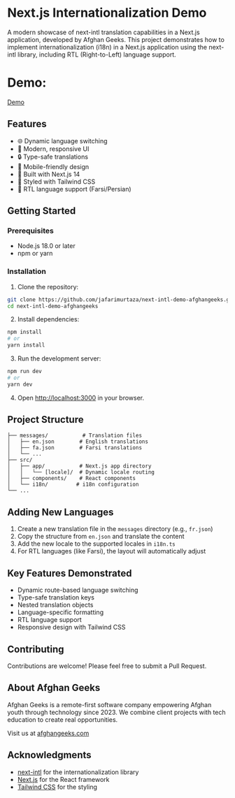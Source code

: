 # Next.js Internationalization Demo

A modern showcase of next-intl translation capabilities in a Next.js application, developed by Afghan Geeks. This project demonstrates how to implement internationalization (i18n) in a Next.js application using the next-intl library, including RTL (Right-to-Left) language support.

# Demo:

[Demo](https://next-intl-demo-afghangeeks.vercel.app/en)

## Features

- 🌐 Dynamic language switching
- 🎨 Modern, responsive UI
- 🔒 Type-safe translations
- 📱 Mobile-friendly design
- 🚀 Built with Next.js 14
- 💅 Styled with Tailwind CSS
- 📖 RTL language support (Farsi/Persian)

## Getting Started

### Prerequisites

- Node.js 18.0 or later
- npm or yarn

### Installation

1. Clone the repository:

```bash
git clone https://github.com/jafarimurtaza/next-intl-demo-afghangeeks.git
cd next-intl-demo-afghangeeks
```

2. Install dependencies:

```bash
npm install
# or
yarn install
```

3. Run the development server:

```bash
npm run dev
# or
yarn dev
```

4. Open [http://localhost:3000](http://localhost:3000) in your browser.

## Project Structure

```
├── messages/           # Translation files
│   ├── en.json        # English translations
│   ├── fa.json        # Farsi translations
│   └── ...
├── src/
│   ├── app/           # Next.js app directory
│   │   └── [locale]/  # Dynamic locale routing
│   ├── components/    # React components
│   └── i18n/         # i18n configuration
└── ...
```

## Adding New Languages

1. Create a new translation file in the `messages` directory (e.g., `fr.json`)
2. Copy the structure from `en.json` and translate the content
3. Add the new locale to the supported locales in `i18n.ts`
4. For RTL languages (like Farsi), the layout will automatically adjust

## Key Features Demonstrated

- Dynamic route-based language switching
- Type-safe translation keys
- Nested translation objects
- Language-specific formatting
- RTL language support
- Responsive design with Tailwind CSS

## Contributing

Contributions are welcome! Please feel free to submit a Pull Request.

## About Afghan Geeks

Afghan Geeks is a remote-first software company empowering Afghan youth through technology since 2023. We combine client projects with tech education to create real opportunities.

Visit us at [afghangeeks.com](https://afghangeeks.com)

## Acknowledgments

- [next-intl](https://next-intl-docs.vercel.app/) for the internationalization library
- [Next.js](https://nextjs.org/) for the React framework
- [Tailwind CSS](https://tailwindcss.com/) for the styling
